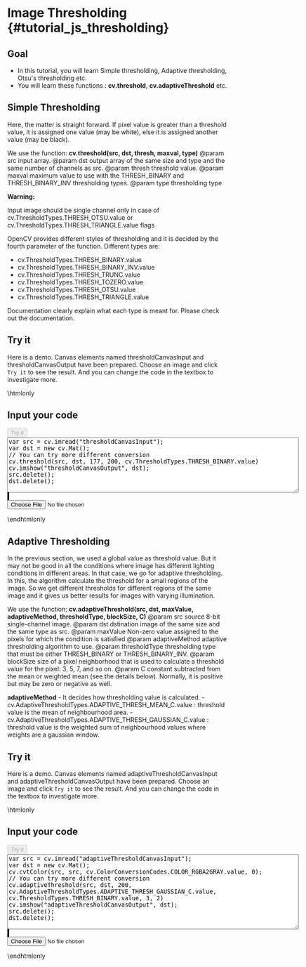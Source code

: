 Image Thresholding {#tutorial_js_thresholding}
==================

Goal
----

-   In this tutorial, you will learn Simple thresholding, Adaptive thresholding, Otsu's thresholding
    etc.
-   You will learn these functions : **cv.threshold**, **cv.adaptiveThreshold** etc.

Simple Thresholding
-------------------

Here, the matter is straight forward. If pixel value is greater than a threshold value, it is
assigned one value (may be white), else it is assigned another value (may be black). 

We use the function: **cv.threshold(src, dst, thresh, maxval, type)**
@param src    input array.
@param dst    output array of the same size and type and the same number of channels as src. 
@param thresh threshold value.
@param maxval maximum value to use with the THRESH_BINARY and THRESH_BINARY_INV thresholding types. 
@param type   thresholding type

**Warning:** 

Input image should be single channel only in case of cv.ThresholdTypes.THRESH_OTSU.value or cv.ThresholdTypes.THRESH_TRIANGLE.value flags

OpenCV provides different styles of thresholding and it is decided
by the fourth parameter of the function. Different types are:

-   cv.ThresholdTypes.THRESH_BINARY.value
-   cv.ThresholdTypes.THRESH_BINARY_INV.value
-   cv.ThresholdTypes.THRESH_TRUNC.value
-   cv.ThresholdTypes.THRESH_TOZERO.value
-   cv.ThresholdTypes.THRESH_OTSU.value
-   cv.ThresholdTypes.THRESH_TRIANGLE.value

Documentation clearly explain what each type is meant for. Please check out the documentation.

Try it
------

Here is a demo. Canvas elements named thresholdCanvasInput and thresholdCanvasOutput have been prepared. Choose an image and 
click `Try it` to see the result. And you can change the code in the textbox to investigate more.

\htmlonly
<!DOCTYPE html>
<head>
<style>
canvas {
    border: 1px solid black;
}
</style>
</head>
<body>
<div id="thresholdCodeArea">
<h2>Input your code</h2>
<button id="thresholdTryIt" disabled="true" onclick="thresholdExecuteCode()">Try it</button><br>
<textarea rows="8" cols="80" id="thresholdTestCode" spellcheck="false">
var src = cv.imread("thresholdCanvasInput");
var dst = new cv.Mat();
// You can try more different conversion
cv.threshold(src, dst, 177, 200, cv.ThresholdTypes.THRESH_BINARY.value)
cv.imshow("thresholdCanvasOutput", dst);
src.delete();
dst.delete();
</textarea>
</div>
<div id="thresholdShowcase">
    <div>
        <canvas id="thresholdCanvasInput"></canvas>
        <canvas id="thresholdCanvasOutput"></canvas>
    </div>
    <input type="file" id="thresholdInput" name="file" />
</div>
<script src="utils.js"></script>
<script async src="opencv.js" id="opencvjs"></script>
<script>
function thresholdExecuteCode() {
    var thresholdText = document.getElementById("thresholdTestCode").value;
    eval(thresholdText);
}

loadImageToCanvas("lena.jpg", "thresholdCanvasInput");
var thresholdInputElement = document.getElementById("thresholdInput");
thresholdInputElement.addEventListener("change", thresholdHandleFiles, false);
function thresholdHandleFiles(e) {
    var thresholdUrl = URL.createObjectURL(e.target.files[0]);
    loadImageToCanvas(thresholdUrl, "thresholdCanvasInput");
}
</script>
</body>
\endhtmlonly

Adaptive Thresholding
---------------------

In the previous section, we used a global value as threshold value. But it may not be good in all
the conditions where image has different lighting conditions in different areas. In that case, we go
for adaptive thresholding. In this, the algorithm calculate the threshold for a small regions of the
image. So we get different thresholds for different regions of the same image and it gives us better
results for images with varying illumination.

We use the function: **cv.adaptiveThreshold(src, dst, maxValue, adaptiveMethod, thresholdType, blockSize, C)**
@param src             source 8-bit single-channel image.
@param dst             dstination image of the same size and the same type as src. 
@param maxValue Non-zero value assigned to the pixels for which the condition is satisfied
@param adaptiveMethod  adaptive thresholding algorithm to use.
@param thresholdType   thresholding type that must be either THRESH_BINARY or THRESH_BINARY_INV.
@param blockSize       size of a pixel neighborhood that is used to calculate a threshold value for the pixel: 3, 5, 7, and so on.
@param C               constant subtracted from the mean or weighted mean (see the details below). Normally, it is positive but may be zero or negative as well.

**adaptiveMethod** - It decides how thresholding value is calculated.
    -   cv.AdaptiveThresholdTypes.ADAPTIVE_THRESH_MEAN_C.value : threshold value is the mean of neighbourhood area.
    -   cv.AdaptiveThresholdTypes.ADAPTIVE_THRESH_GAUSSIAN_C.value : threshold value is the weighted sum of neighbourhood
        values where weights are a gaussian window.

Try it
------

Here is a demo. Canvas elements named adaptiveThresholdCanvasInput and adaptiveThresholdCanvasOutput have been prepared. Choose an image and
click `Try it` to see the result. And you can change the code in the textbox to investigate more.

\htmlonly
<!DOCTYPE html>
<head>
<style>
canvas {
    border: 1px solid black;
}
</style>
</head>
<body>
<div id="adaptiveThresholdCodeArea">
<h2>Input your code</h2>
<button id="adaptiveThresholdTryIt" disabled="true" onclick="adaptiveThresholdExecuteCode()">Try it</button><br>
<textarea rows="11" cols="80" id="adaptiveThresholdTestCode" spellcheck="false">
var src = cv.imread("adaptiveThresholdCanvasInput");
var dst = new cv.Mat();
cv.cvtColor(src, src, cv.ColorConversionCodes.COLOR_RGBA2GRAY.value, 0);
// You can try more different conversion
cv.adaptiveThreshold(src, dst, 200, cv.AdaptiveThresholdTypes.ADAPTIVE_THRESH_GAUSSIAN_C.value, cv.ThresholdTypes.THRESH_BINARY.value, 3, 2)
cv.imshow("adaptiveThresholdCanvasOutput", dst);
src.delete();
dst.delete();
</textarea>
</div>
<div id="adaptiveThresholdShowcase">
    <div>
        <canvas id="adaptiveThresholdCanvasInput"></canvas>
        <canvas id="adaptiveThresholdCanvasOutput"></canvas>
    </div>
    <input type="file" id="adaptiveThresholdInput" name="file" />
</div>
<script>
function adaptiveThresholdExecuteCode() {
    var adaptiveThresholdText = document.getElementById("adaptiveThresholdTestCode").value;
    eval(adaptiveThresholdText);
}

loadImageToCanvas("lena.jpg", "adaptiveThresholdCanvasInput");
var adaptiveThresholdInputElement = document.getElementById("adaptiveThresholdInput");
adaptiveThresholdInputElement.addEventListener("change", adaptiveThresholdHandleFiles, false);
function adaptiveThresholdHandleFiles(e) {
    var adaptiveThresholdUrl = URL.createObjectURL(e.target.files[0]);
    loadImageToCanvas(adaptiveThresholdUrl, "adaptiveThresholdCanvasInput");
}

document.getElementById("opencvjs").onload = function() {
    document.getElementById("thresholdTryIt").disabled = false;
    document.getElementById("adaptiveThresholdTryIt").disabled = false;
};
</script>
</body>
\endhtmlonly
